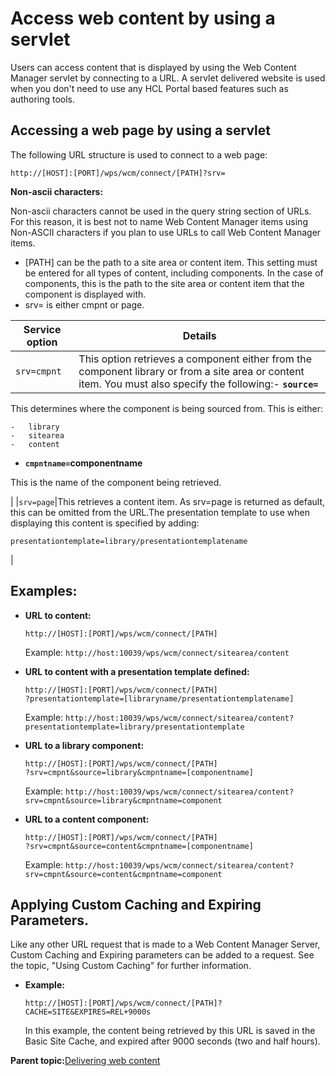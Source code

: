 # Access web content by using a servlet 

Users can access content that is displayed by using the Web Content Manager servlet by connecting to a URL. A servlet delivered website is used when you don't need to use any HCL Portal based features such as authoring tools.

## Accessing a web page by using a servlet

The following URL structure is used to connect to a web page:

```
http://[HOST]:[PORT]/wps/wcm/connect/[PATH]?srv=
```

**Non-ascii characters:**

Non-ascii characters cannot be used in the query string section of URLs. For this reason, it is best not to name Web Content Manager items using Non-ASCII characters if you plan to use URLs to call Web Content Manager items.

-   \[PATH\] can be the path to a site area or content item. This setting must be entered for all types of content, including components. In the case of components, this is the path to the site area or content item that the component is displayed with.
-   srv= is either cmpnt or page.

|Service option|Details|
|--------------|-------|
|`srv=cmpnt`|This option retrieves a component either from the component library or from a site area or content item. You must also specify the following:-   **`source=`**

This determines where the component is being sourced from. This is either:

    -   library
    -   sitearea
    -   content
-   **`cmpntname=`componentname**

This is the name of the component being retrieved.


|
|`srv=page`|This retrieves a content item. As srv=page is returned as default, this can be omitted from the URL.The presentation template to use when displaying this content is specified by adding:

```
presentationtemplate=library/presentationtemplatename
```

|

## Examples:

-   **URL to content:**

    ```
    http://[HOST]:[PORT]/wps/wcm/connect/[PATH]
    ```

    Example: `http://host:10039/wps/wcm/connect/sitearea/content`

-   **URL to content with a presentation template defined:**

    ```
    http://[HOST]:[PORT]/wps/wcm/connect/[PATH]
    ?presentationtemplate=[libraryname/presentationtemplatename]
    ```

    Example: `http://host:10039/wps/wcm/connect/sitearea/content?presentationtemplate=library/presentationtemplate`

-   **URL to a library component:**

    ```
    http://[HOST]:[PORT]/wps/wcm/connect/[PATH]
    ?srv=cmpnt&source=library&cmpntname=[componentname]
    ```

    Example: `http://host:10039/wps/wcm/connect/sitearea/content?srv=cmpnt&source=library&cmpntname=component`

-   **URL to a content component:**

    ```
    http://[HOST]:[PORT]/wps/wcm/connect/[PATH]
    ?srv=cmpnt&source=content&cmpntname=[componentname]
    ```

    Example: `http://host:10039/wps/wcm/connect/sitearea/content?srv=cmpnt&source=content&cmpntname=component`


## Applying Custom Caching and Expiring Parameters.

Like any other URL request that is made to a Web Content Manager Server, Custom Caching and Expiring parameters can be added to a request. See the topic, "Using Custom Caching" for further information.

-   **Example:**

    ```
    http://[HOST]:[PORT]/wps/wcm/connect/[PATH]?CACHE=SITE&EXPIRES=REL+9000s
    ```

    In this example, the content being retrieved by this URL is saved in the Basic Site Cache, and expired after 9000 seconds \(two and half hours\).


**Parent topic:**[Delivering web content ](../wcm/wcm_cms_delivery_system.md)

